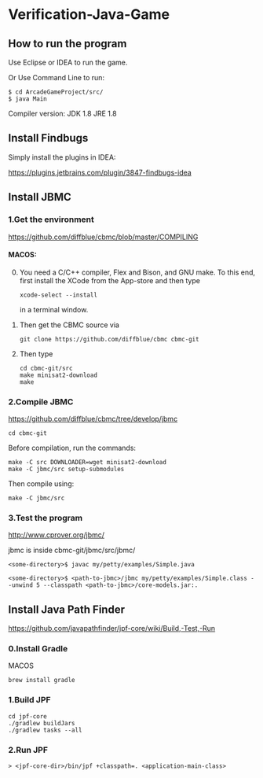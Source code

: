 # Verification-Java-Game

## How to run the program
Use Eclipse or IDEA to run the game.

Or Use Command Line to run:
```
$ cd ArcadeGameProject/src/
$ java Main
```

Compiler version: 
JDK 1.8
JRE 1.8

## Install Findbugs

Simply install the plugins in IDEA:

https://plugins.jetbrains.com/plugin/3847-findbugs-idea

## Install JBMC

### 1.Get the environment

   https://github.com/diffblue/cbmc/blob/master/COMPILING

   #### MACOS:

   0) You need a C/C++ compiler, Flex and Bison, and GNU make. To this
      end, first install the XCode from the App-store and then type
      ```
      xcode-select --install
      ```
      in a terminal window.

   1) Then get the CBMC source via
      ```
      git clone https://github.com/diffblue/cbmc cbmc-git
      ```
   2) Then type
      ```
      cd cbmc-git/src
      make minisat2-download
      make
      ```

### 2.Compile JBMC

   https://github.com/diffblue/cbmc/tree/develop/jbmc
   ```
   cd cbmc-git
   ```
   Before compilation, run the commands:
   ```
   make -C src DOWNLOADER=wget minisat2-download
   make -C jbmc/src setup-submodules
   ```
   Then compile using:
   ```
   make -C jbmc/src
   ```

### 3.Test the program
   
   http://www.cprover.org/jbmc/

   jbmc is inside cbmc-git/jbmc/src/jbmc/
   ```
   <some-directory>$ javac my/petty/examples/Simple.java

   <some-directory>$ <path-to-jbmc>/jbmc my/petty/examples/Simple.class --unwind 5 --classpath <path-to-jbmc>/core-models.jar:.
   ```

## Install Java Path Finder

https://github.com/javapathfinder/jpf-core/wiki/Build,-Test,-Run

### 0.Install Gradle

MACOS
```
brew install gradle
```

### 1.Build JPF

```
cd jpf-core
./gradlew buildJars
./gradlew tasks --all
```

### 2.Run JPF
```
> <jpf-core-dir>/bin/jpf +classpath=. <application-main-class>
```
